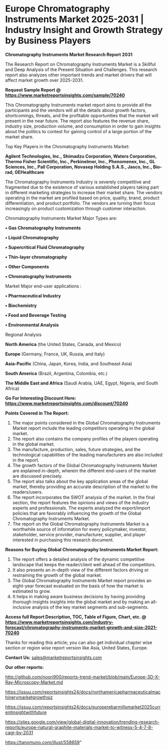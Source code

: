 # Europe Chromatography Instruments Market 2025-2031 | Industry Insight and Growth Strategy by Business Players

<strong>Chromatography Instruments Market Research Report 2031</strong>

The Research Report on Chromatography Instruments Market is a Skillful and Deep Analysis of the Present Situation and Challenges. This research report also analyzes other important trends and market drivers that will affect market growth over 2025-2031.

<strong>Request Sample Report @ <a href=https://www.marketreportsinsights.com/sample/70240>https://www.marketreportsinsights.com/sample/70240</a></strong>

This Chromatography Instruments market report aims to provide all the participants and the vendors will all the details about growth factors, shortcomings, threats, and the profitable opportunities that the market will present in the near future. The report also features the revenue share, industry size, production volume, and consumption in order to gain insights about the politics to contest for gaining control of a large portion of the market share.

Top Key Players in the Chromatography Instruments Market:

<strong>Agilent Technologies, Inc., Shimadzu Corporation, Waters Corporation, Thermo Fisher Scientific, Inc., Perkinelmer, Inc., Phenomenex, Inc., GL Sciences, Inc., Pall Corporation, Novasep Holding S.A.S., Jasco, Inc., Bio-rad, GEHealthcare</strong>

The Chromatography Instruments Industry is severely competitive and fragmented due to the existence of various established players taking part in different marketing strategies to increase their market share. The vendors operating in the market are profiled based on price, quality, brand, product differentiation, and product portfolio. The vendors are turning their focus increasingly on product customization through customer interaction.

Chromatography Instruments Market Major Types are:

<strong>• Gas Chromatography Instruments

• Liquid Chromatography

• Supercritical Fluid Chromatography

• Thin-layer chromatography

• Other Components

• Chromatography Instruments</strong>

Market Major end-user applications :

<strong>• Pharmaceutical Industry

• Biochemistry

• Food and Beverage Testing

• Environmental Analysis</strong>

Regional Analysis

</u><strong><b>North America</b></strong> (the United States, Canada, and Mexico)

<strong><b>Europe </b></strong>(Germany, France, UK, Russia, and Italy)

<strong><b>Asia-Pacific</b></strong> (China, Japan, Korea, India, and Southeast Asia)

<strong><b>South America</b></strong> (Brazil, Argentina, Colombia, etc.)

<strong><b>The Middle East and Africa</b></strong> (Saudi Arabia, UAE, Egypt, Nigeria, and South Africa)

<strong>Go For Interesting Discount Here: <a href=https://www.marketreportsinsights.com/discount/70240>https://www.marketreportsinsights.com/discount/70240</a></strong>

<strong>Points Covered in The Report:</strong>
<ol>
  <li>The major points considered in the Global Chromatography Instruments Market report include the leading competitors operating in the global market.</li>
  <li>The report also contains the company profiles of the players operating in the global market.</li>
  <li>The manufacture, production, sales, future strategies, and the technological capabilities of the leading manufacturers are also included in the report.</li>
  <li>The growth factors of the Global Chromatography Instruments Market are explained in-depth, wherein the different end-users of the market are discussed precisely.</li>
  <li>The report also talks about the key application areas of the global market, thereby providing an accurate description of the market to the readers/users.</li>
  <li>The report incorporates the SWOT analysis of the market. In the final section, the report features the opinions and views of the industry experts and professionals. The experts analyzed the export/import policies that are favorably influencing the growth of the Global Chromatography Instruments Market.</li>
  <li>The report on the Global Chromatography Instruments Market is a worthwhile source of information for every policymaker, investor, stakeholder, service provider, manufacturer, supplier, and player interested in purchasing this research document.</li>
</ol>
<strong>Reasons for Buying Global Chromatography Instruments Market Report:</strong>

<ol>
  <li>The report offers a detailed analysis of the dynamic competitive landscape that keeps the reader/client well ahead of the competitors.</li>
  <li>It also presents an in-depth view of the different factors driving or restraining the growth of the global market.</li>
  <li>The Global Chromatography Instruments Market report provides an eight-year forecast evaluated on the basis of how the market is estimated to grow.</li>
  <li>It helps in making aware business decisions by having providing thorough insights insights into the global market and by making an all-inclusive analysis of the key market segments and sub-segments.</li>
</ol>
<strong>Access full Report Description, TOC, Table of Figure, Chart, etc. @ <a href=https://www.marketreportsinsights.com/industry-forecast/chromatography-instruments-market-growth-and-size-2021-70240>https://www.marketreportsinsights.com/industry-forecast/chromatography-instruments-market-growth-and-size-2021-70240</a></strong>


Thanks for reading this article; you can also get individual chapter wise section or region wise report version like Asia, United States, Europe.

<strong>Contact Us:</strong>
sales@marketreportsinsights.com

<strong>Our other reports:</strong>

<a href=http://github.com/noori900/reports-trend-market/blob/main/Europe-3D-X-Ray-Microscopy-Market.md>http://github.com/noori900/reports-trend-market/blob/main/Europe-3D-X-Ray-Microscopy-Market.md</a>

<a href=https://issuu.com/reportsinsights24/docs/northamericapharmaceuticalmachinerymarketgrowthsiz>https://issuu.com/reportsinsights24/docs/northamericapharmaceuticalmachinerymarketgrowthsiz</a>

<a href=https://issuu.com/reportsinsights24/docs/europerebarmillsmarket2025currentinsightwithfuture>https://issuu.com/reportsinsights24/docs/europerebarmillsmarket2025currentinsightwithfuture</a>

<a href=https://sites.google.com/view/global-digital-innovation/trending-research-reports/europe-natural-graphite-materials-market-to-witness-5-4-7-8-cagr-by-2031>https://sites.google.com/view/global-digital-innovation/trending-research-reports/europe-natural-graphite-materials-market-to-witness-5-4-7-8-cagr-by-2031</a>

<a href=https://tanomuno.com/illust/558659>https://tanomuno.com/illust/558659</a>"
